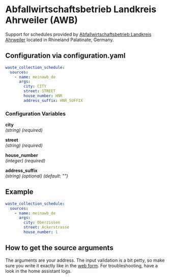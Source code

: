 # Abfallwirtschaftsbetrieb Landkreis Ahrweiler (AWB)

Support for schedules provided by [Abfallwirtschaftsbetrieb Landkreis Ahrweiler](https://www.meinawb.de/) located in Rhineland Palatinate, Germany.

## Configuration via configuration.yaml

```yaml
waste_collection_schedule:
  sources:
    - name: meinawb_de
      args:
        city: CITY
        street: STREET
        house_number: HNR
        address_suffix: HNR_SUFFIX
```

### Configuration Variables

**city**  
*(string) (required)*

**street**  
*(string) (required)*

**house_number**  
*(integer) (required)*

**address_suffix**  
*(string) (optional) (default: "")*

## Example

```yaml
waste_collection_schedule:
  sources:
    - name: meinawb_de
      args:
        city: Oberzissen
        street: Ackerstrasse
        house_number: 1
```

## How to get the source arguments

The arguments are your address. The input validation is a bit petty, so make sure you write it exactly like in the [web form](https://www.meinawb.de/abfuhrtermine). For troubleshooting, have a look in the home assistant logs.
